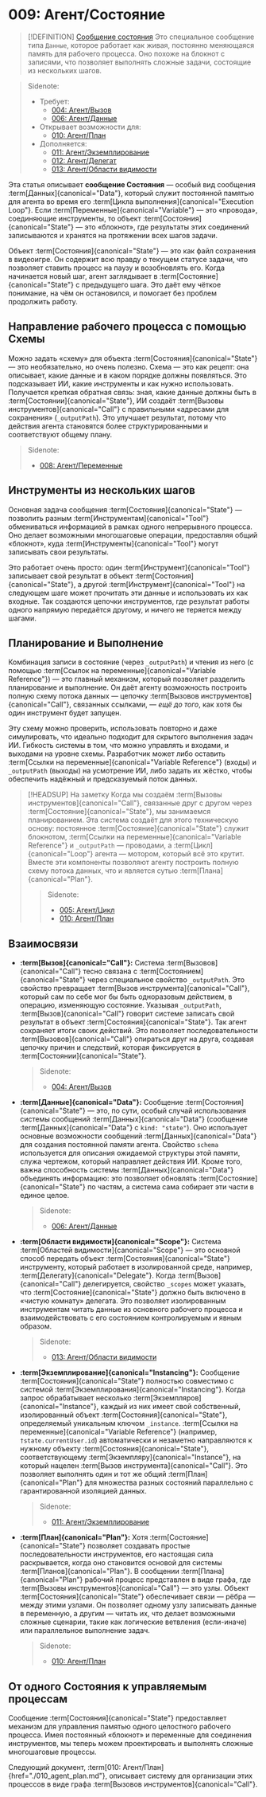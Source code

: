 # 009: Агент/Состояние

> [!DEFINITION] [Сообщение состояния](./000_glossary.md)
> Это специальное сообщение типа `Данные`, которое работает как живая, постоянно меняющаяся память для рабочего процесса. Оно похоже на блокнот с записями, что позволяет выполнять сложные задачи, состоящие из нескольких шагов.

> Sidenote:
> - Требует:
>   - [004: Агент/Вызов](./004_agent/call.md)
>   - [006: Агент/Данные](./006_agent/data.md)
> - Открывает возможности для:
>   - [010: Агент/План](./010_agent/plan.md)
> - Дополняется:
>   - [011: Агент/Экземплирование](./011_agent/instancing.md)
>   - [012: Агент/Делегат](./012_agent/delegate.md)
>   - [013: Агент/Области видимости](./013_agent/scopes.md)

Эта статья описывает **сообщение Состояния** — особый вид сообщения :term[Данных]{canonical="Data"}, который служит постоянной памятью для агента во время его :term[Цикла выполнения]{canonical="Execution Loop"}. Если :term[Переменные]{canonical="Variable"} — это «провода», соединяющие инструменты, то объект :term[Состояния]{canonical="State"} — это «блокнот», где результаты этих соединений записываются и хранятся на протяжении всех шагов задачи.

Объект :term[Состояния]{canonical="State"} — это как файл сохранения в видеоигре. Он содержит всю правду о текущем статусе задачи, что позволяет ставить процесс на паузу и возобновлять его. Когда начинается новый шаг, агент заглядывает в :term[Состояние]{canonical="State"} с предыдущего шага. Это даёт ему чёткое понимание, на чём он остановился, и помогает без проблем продолжить работу.

## Направление рабочего процесса с помощью Схемы

Можно задать «схему» для объекта :term[Состояния]{canonical="State"} — это необязательно, но очень полезно. Схема — это как рецепт: она описывает, какие данные и в каком порядке должны появляться. Это подсказывает ИИ, какие инструменты и как нужно использовать. Получается крепкая обратная связь: зная, какие данные должны быть в :term[Состоянии]{canonical="State"}, ИИ создаёт :term[Вызовы инструментов]{canonical="Call"} с правильными «адресами для сохранения» (`_outputPath`). Это улучшает результат, потому что действия агента становятся более структурированными и соответствуют общему плану.

> Sidenote:
> - [008: Агент/Переменные](./008_agent_variables.md)

## Инструменты из нескольких шагов

Основная задача сообщения :term[Состояния]{canonical="State"} — позволить разным :term[Инструментам]{canonical="Tool"} обмениваться информацией в рамках одного непрерывного процесса. Оно делает возможными многошаговые операции, предоставляя общий «блокнот», куда :term[Инструменты]{canonical="Tool"} могут записывать свои результаты.

Это работает очень просто: один :term[Инструмент]{canonical="Tool"} записывает свой результат в объект :term[Состояния]{canonical="State"}, а другой :term[Инструмент]{canonical="Tool"} на следующем шаге может прочитать эти данные и использовать их как входные. Так создаются цепочки инструментов, где результат работы одного напрямую передаётся другому, и ничего не теряется между шагами.

## Планирование и Выполнение

Комбинация записи в состояние (через `_outputPath`) и чтения из него (с помощью :term[Ссылок на переменные]{canonical="Variable Reference"}) — это главный механизм, который позволяет разделить планирование и выполнение. Он даёт агенту возможность построить полную схему потока данных — цепочку :term[Вызовов инструментов]{canonical="Call"}, связанных ссылками, — *ещё до того*, как хотя бы один инструмент будет запущен.

Эту схему можно проверить, использовать повторно и даже симулировать, что идеально подходит для скрытого выполнения задач ИИ. Гибкость системы в том, что можно управлять и входами, и выходами на уровне схемы. Разработчик может либо оставить :term[Ссылки на переменные]{canonical="Variable Reference"} (входы) и `_outputPath` (выходы) на усмотрение ИИ, либо задать их жёстко, чтобы обеспечить надёжный и предсказуемый поток данных.

> [!HEADSUP] На заметку
> Когда мы создаём :term[Вызовы инструментов]{canonical="Call"}, связанные друг с другом через :term[Состояние]{canonical="State"}, мы занимаемся планированием. Эта система создаёт для этого техническую основу: постоянное :term[Состояние]{canonical="State"} служит блокнотом, :term[Ссылки на переменные]{canonical="Variable Reference"} и `_outputPath` — проводами, а :term[Цикл]{canonical="Loop"} агента — мотором, который всё это крутит. Вместе эти компоненты позволяют агенту построить полную схему потока данных, что и является сутью :term[Плана]{canonical="Plan"}.
>
> > Sidenote:
> >
> > - [005: Агент/Цикл](./005_agent_loop.md)
> > - [010: Агент/План](./010_agent_plan.md)

## Взаимосвязи

- **:term[Вызов]{canonical="Call"}:** Система :term[Вызовов]{canonical="Call"} тесно связана с :term[Состоянием]{canonical="State"} через специальное свойство `_outputPath`. Это свойство превращает :term[Вызов инструмента]{canonical="Call"}, который сам по себе мог бы быть одноразовым действием, в операцию, изменяющую состояние. Указывая `_outputPath`, :term[Вызов]{canonical="Call"} говорит системе записать свой результат в объект :term[Состояния]{canonical="State"}. Так агент сохраняет итоги своих действий. Это позволяет последовательности :term[Вызовов]{canonical="Call"} опираться друг на друга, создавая цепочку причин и следствий, которая фиксируется в :term[Состоянии]{canonical="State"}.

  > Sidenote:
  > - [004: Агент/Вызов](./004_agent_call.md)

- **:term[Данные]{canonical="Data"}:** Сообщение :term[Состояния]{canonical="State"} — это, по сути, особый случай использования системы сообщений :term[Данных]{canonical="Data"} (сообщение :term[Данных]{canonical="Data"} с `kind: "state"`). Оно использует основные возможности сообщений :term[Данных]{canonical="Data"} для создания постоянной памяти агента. Свойство `schema` используется для описания ожидаемой структуры этой памяти, служа чертежом, который направляет действия ИИ. Кроме того, важна способность системы :term[Данных]{canonical="Data"} объединять информацию: это позволяет обновлять :term[Состояние]{canonical="State"} по частям, а система сама собирает эти части в единое целое.

  > Sidenote:
  > - [006: Агент/Данные](./006_agent_data.md)

- **:term[Области видимости]{canonical="Scope"}:** Система :term[Областей видимости]{canonical="Scope"} — это основной способ передать объект :term[Состояния]{canonical="State"} инструменту, который работает в изолированной среде, например, :term[Делегату]{canonical="Delegate"}. Когда :term[Вызов]{canonical="Call"} делегируется, свойство `_scopes` может указать, что :term[Состояние]{canonical="State"} должно быть включено в «чистую комнату» делегата. Это позволяет изолированным инструментам читать данные из основного рабочего процесса и взаимодействовать с его состоянием контролируемым и явным образом.

  > Sidenote:
  > - [013: Агент/Области видимости](./013_agent_scopes.md)

- **:term[Экземплирование]{canonical="Instancing"}:** Сообщение :term[Состояния]{canonical="State"} полностью совместимо с системой :term[Экземплирования]{canonical="Instancing"}. Когда запрос обрабатывает несколько :term[Экземпляров]{canonical="Instance"}, каждый из них имеет свой собственный, изолированный объект :term[Состояния]{canonical="State"}, определяемый уникальным ключом `_instance`. :term[Ссылки на переменные]{canonical="Variable Reference"} (например, `†state.currentUser.id`) автоматически и незаметно направляются к нужному объекту :term[Состояния]{canonical="State"}, соответствующему :term[Экземпляру]{canonical="Instance"}, на который нацелен :term[Вызов инструмента]{canonical="Call"}. Это позволяет выполнять один и тот же общий :term[План]{canonical="Plan"} для множества разных состояний параллельно с гарантированной изоляцией данных.

  > Sidenote:
  > - [011: Агент/Экземплирование](./011_agent_instancing.md)

- **:term[План]{canonical="Plan"}:** Хотя :term[Состояние]{canonical="State"} позволяет создавать простые последовательности инструментов, его настоящая сила раскрывается, когда оно становится основой для системы :term[Планов]{canonical="Plan"}. В сообщении :term[Плана]{canonical="Plan"} рабочий процесс представлен в виде графа, где :term[Вызовы инструментов]{canonical="Call"} — это узлы. Объект :term[Состояния]{canonical="State"} обеспечивает связи — рёбра — между этими узлами. Он позволяет одному узлу записывать данные в переменную, а другим — читать их, что делает возможными сложные сценарии, такие как логические ветвления (если-иначе) или параллельное выполнение задач.

  > Sidenote:
  > - [010: Агент/План](./010_agent_plan.md)

## От одного Состояния к управляемым процессам

Сообщение :term[Состояния]{canonical="State"} предоставляет механизм для управления памятью одного целостного рабочего процесса. Имея постоянный «блокнот» и переменные для соединения инструментов, мы теперь можем проектировать и выполнять сложные многошаговые процессы.

Следующий документ, :term[010: Агент/План]{href="./010_agent_plan.md"}, описывает систему для организации этих процессов в виде графа :term[Вызовов инструментов]{canonical="Call"}.
